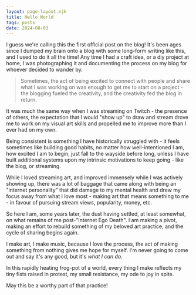 ```yaml
---
layout: page-layout.njk
title: Hello World
tags: posts
date: 2024-08-03
---
```


I guess we're calling this the first official post on the blog! It's been ages since I dumped my brain onto a blog with some long-form writing like this, and I used to do it all the time! Any time I had a craft idea, or a diy project at home, I was photographing it and documenting the process on my blog for whoever decided to wander by. 

>Sometimes, the act of being excited to connect with people and share what I was working on was enough to get me to start on a project - the blogging fueled the creativity, and the creativity fed the blog in return.

It was much the same way when I was streaming on Twitch - the presence of others, the expectation that I would "show up" to draw and stream drove me to work on my visual art skills and propelled me to improve more than I ever had on my own.

Being consistent is something I have historically struggled with - it feels sometimes like building good habits, no matter how well-intentioned I am, how excited I am to begin, just fall to the wayside before long, unless I have built additional systems upon my intrinsic motivations to keep going - like the blog, or streaming. 

While I loved streaming art, and improved immensely while I was actively showing up, there was a lot of baggage that came along with being an "internet personality" that did damage to my mental health and drew my focus away from what I love most - making art that means something to me - in favour of pursuing stream views, popularity, money, etc.

So here I am, some years later, the dust having settled, at least somewhat, on what remains of me post-"Internet Ego Death". I am making a pivot, making an effort to rebuild something of my beloved art practice, and the cycle of sharing begins again. 

I make art, I make music, because I love the process, the act of making something from nothing gives me hope for myself. I'm never going to come out and say it's any good, but it's _what I can do_. 

In this rapidly heating frog-pot of a world, every thing I make reflects my tiny fists raised in protest, my small resistance, my ode to joy in spite.

May this be a worthy part of that practice!

